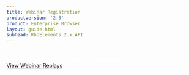 ```yaml
---
title: Webinar Registration
productversion: '2.5'
product: Enterprise Browser
layout: guide.html
subhead: RhoElements 2.x API
---
```



<div class='well label-success' style="color:white !important;">
Thank you for registering for RhoMobile Webinars. You may receive an email to the address provided to complete the registration process.
</div>

<div>
<a href="https://developer.zebra.com/community/rhomobile-suite/videos" class="btn btn-primary">View Webinar Replays</a>
</div>


